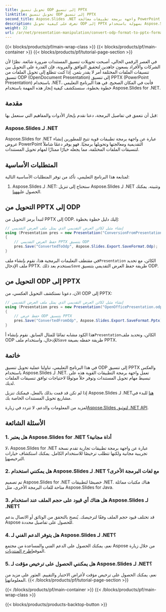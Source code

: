 ```yaml
---
title: تحويل تنسيق ODP إلى تنسيق PPTX
linktitle: تحويل تنسيق ODP إلى تنسيق PPTX
second_title: Aspose.Slides .NET واجهة برمجة تطبيقات معالجة PowerPoint
description: تعرف على كيفية تحويل ODP إلى PPTX بسهولة باستخدام Aspose.Slides لـ .NET. اتبع دليلنا خطوة بخطوة لتحويل تنسيق العرض التقديمي بسلاسة.
weight: 22
url: /ar/net/presentation-manipulation/convert-odp-format-to-pptx-format/
---
```


{{< blocks/products/pf/main-wrap-class >}}
{{< blocks/products/pf/main-container >}}
{{< blocks/products/pf/tutorial-page-section >}}


في العصر الرقمي الحالي، أصبحت تحويلات تنسيق المستندات ضرورة شائعة. نظرًا لأن الشركات والأفراد يسعون جاهدين لتحقيق التوافق والمرونة، فإن القدرة على التحويل بين تنسيقات الملفات المختلفة أمر لا يقدر بثمن. إذا كنت تتطلع إلى تحويل الملفات من تنسيق ODP (OpenDocument Presentation) إلى تنسيق PPTX (PowerPoint Presentation) باستخدام .NET، فأنت في المكان الصحيح. في هذا البرنامج التعليمي خطوة بخطوة، سنستكشف كيفية إنجاز هذه المهمة باستخدام Aspose.Slides for .NET.

## مقدمة

قبل أن نتعمق في تفاصيل البرمجة، دعنا نقدم بإيجاز الأدوات والمفاهيم التي سنعمل بها:

### Aspose.Slides لـ .NET

Aspose.Slides for .NET عبارة عن واجهة برمجة تطبيقات قوية تتيح للمطورين إنشاء عروض PowerPoint التقديمية ومعالجتها وتحويلها برمجيًا. فهو يوفر دعمًا شاملاً لتنسيقات الملفات المختلفة، مما يجعله خيارًا ممتازًا لمهام تحويل المستندات.

## المتطلبات الأساسية

لمتابعة هذا البرنامج التعليمي، تأكد من توفر المتطلبات الأساسية التالية:

1.  Aspose.Slides لـ .NET: ستحتاج إلى تنزيل Aspose.Slides لـ .NET وتثبيته. يمكنك الحصول عليه[هنا](https://releases.aspose.com/slides/net/).

## التحويل من PPTX إلى ODP

لنبدأ برمز التحويل من PPTX إلى ODP. إليك دليل خطوة بخطوة:

```csharp
// إنشاء مثيل لكائن العرض التقديمي الذي يمثل ملف العرض التقديمي
using (Presentation pres = new Presentation("ConversionFromPresentation.pptx"))
{
    // حفظ العرض التقديمي PPTX بتنسيق ODP
    pres.Save("ConvertedToOdp", Aspose.Slides.Export.SaveFormat.Odp);
}
```

 في مقتطف التعليمات البرمجية هذا، نقوم بإنشاء ملف`Presentation` الكائن، مع تحديد ملف الإدخال PPTX. نستخدم بعد ذلك`Save` طريقة حفظ العرض التقديمي بتنسيق ODP.

## التحويل من ODP إلى PPTX

الآن، دعونا نستكشف التحويل العكسي، من ODP إلى PPTX:

```csharp
// إنشاء مثيل لكائن العرض التقديمي الذي يمثل ملف العرض التقديمي
using (Presentation pres = new Presentation("OpenOfficePresentation.odp"))
{
    // حفظ عرض ODP بتنسيق PPTX
    pres.Save("ConvertedFromOdp", Aspose.Slides.Export.SaveFormat.Pptx);
}
```

 هذا الكود مشابه تمامًا للمثال السابق. نقوم بإنشاء أ`Presentation`الكائن، وتحديد ملف ODP للإدخال، واستخدام ملف`Save` طريقة حفظه بصيغة PPTX.

## خاتمة

في هذا البرنامج التعليمي، تناولنا عملية تحويل تنسيق ODP إلى تنسيق PPTX والعكس باستخدام Aspose.Slides لـ .NET. تعمل واجهة برمجة التطبيقات القوية هذه على تبسيط مهام تحويل المستندات وتوفر حلاً موثوقًا لاحتياجات توافق تنسيقات الملفات لديك.

 إذا لم تكن قد قمت بذلك بالفعل، فيمكنك تنزيل Aspose.Slides لـ .NET[هنا](https://releases.aspose.com/slides/net/) للبدء في مشاريع تحويل المستندات الخاصة بك.

 لمزيد من المعلومات والدعم، لا تتردد في زيارة[Aspose.Slides لتوثيق .NET API](https://reference.aspose.com/slides/net/).

## الأسئلة الشائعة

### 1. هل يعتبر Aspose.Slides for .NET أداة مجانية؟

 لا، Aspose.Slides for .NET عبارة عن واجهة برمجة تطبيقات تجارية تقدم نسخة تجريبية مجانية ولكنها تتطلب ترخيصًا للاستخدام الكامل. يمكنك استكشاف خيارات الترخيص[هنا](https://purchase.aspose.com/buy).

### 2. هل يمكنني استخدام Aspose.Slides لـ .NET مع لغات البرمجة الأخرى؟

تم تصميم Aspose.Slides for .NET خصيصًا لتطبيقات .NET. هناك مكتبات مماثلة متاحة للغات البرمجة الأخرى، مثل Aspose.Slides for Java.

### 3. هل هناك أي قيود على حجم الملف عند استخدام Aspose.Slides لـ .NET؟

قد تختلف قيود حجم الملف وفقًا لترخيصك. يُنصح بالتحقق من الوثائق أو الاتصال بدعم Aspose للحصول على تفاصيل محددة.

### 4. هل يتوفر الدعم الفني لـ Aspose.Slides لـ .NET؟

 نعم، يمكنك الحصول على الدعم الفني والمساعدة من مجتمع Aspose من خلال زيارة الموقع[اطرح المنتديات](https://forum.aspose.com/).

### 5. هل يمكنني الحصول على ترخيص مؤقت لـ Aspose.Slides لـ .NET؟

 نعم، يمكنك الحصول على ترخيص مؤقت لأغراض الاختبار والتقييم. العثور على مزيد من المعلومات[هنا](https://purchase.aspose.com/temporary-license/).
{{< /blocks/products/pf/tutorial-page-section >}}

{{< /blocks/products/pf/main-container >}}
{{< /blocks/products/pf/main-wrap-class >}}

{{< blocks/products/products-backtop-button >}}
